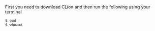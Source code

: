 First you need to download CLion and then run the following using your terminal

    $ pwd
    $ whoami
    
   
